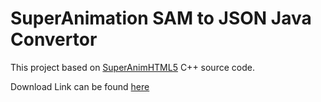 # SuperAnimation SAM to JSON Java Convertor

This project based on [SuperAnimHTML5](https://na-s.jp/SuperAnimHTML5/) C++ source code.

Download Link can be found [here](https://na-s.jp/download.php?dl=/SuperAnimHTML5/SuperAnimHTML5.0.1.0.0.zip)
